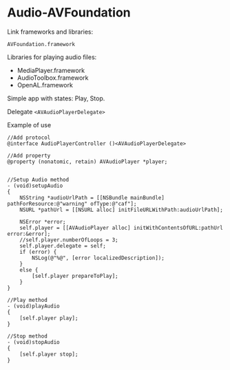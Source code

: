 Audio-AVFoundation
==

Link frameworks and libraries:

`
AVFoundation.framework
`

Libraries for playing audio files:

* MediaPlayer.framework
* AudioToolbox.framework
* OpenAL.framework


Simple app with states: Play, Stop.

Delegate
`
<AVAudioPlayerDelegate>
`

Example of use

```objc
//Add protocol
@interface AudioPlayerController ()<AVAudioPlayerDelegate>

//Add property
@property (nonatomic, retain) AVAudioPlayer *player;


//Setup Audio method
- (void)setupAudio
{
    NSString *audioUrlPath = [[NSBundle mainBundle] pathForResource:@"warning" ofType:@"caf"];
    NSURL *pathUrl = [[NSURL alloc] initFileURLWithPath:audioUrlPath];

    NSError *error;
    self.player = [[AVAudioPlayer alloc] initWithContentsOfURL:pathUrl error:&error];
    //self.player.numberOfLoops = 3;
    self.player.delegate = self;
    if (error) {
        NSLog(@"%@", [error localizedDescription]);
    }
    else {
        [self.player prepareToPlay];
    }   
}

//Play method
- (void)playAudio
{
    [self.player play];
}

//Stop method
- (void)stopAudio
{
    [self.player stop];
}

```


